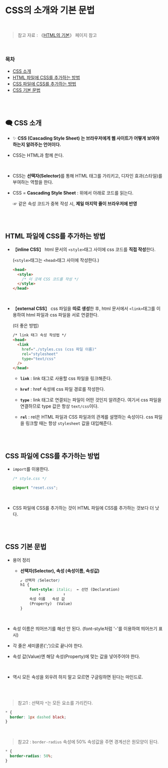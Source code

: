 # CSS의 소개와 기본 문법

<br/>

> 참고 자료 : 《<a href="https://github.com/SangYoonLee1231/TIL/blob/main/HTML%20%26%20CSS/html_basic_concept.md">HTML의 기본</a>》 페이지 참고

<br/>

### 목차

- <a href="https://github.com/SangYoonLee1231/TIL/blob/main/HTML%20%26%20CSS/css_basic_concept.md#-css-%EC%86%8C%EA%B0%9C">CSS 소개</a>
- <a href="https://github.com/SangYoonLee1231/TIL/blob/main/HTML%20%26%20CSS/css_basic_concept.md#html-%ED%8C%8C%EC%9D%BC%EC%97%90-css%EB%A5%BC-%EC%B6%94%EA%B0%80%ED%95%98%EB%8A%94-%EB%B0%A9%EB%B2%95">HTML 파일에 CSS를 추가하는 방법</a>
- <a href="https://github.com/SangYoonLee1231/TIL/blob/main/HTML%20%26%20CSS/css_basic_concept.md#css-%ED%8C%8C%EC%9D%BC%EC%97%90-css%EB%A5%BC-%EC%B6%94%EA%B0%80%ED%95%98%EB%8A%94-%EB%B0%A9%EB%B2%95">CSS 파일에 CSS를 추가하는 방법</a>
- <a href="https://github.com/SangYoonLee1231/TIL/blob/main/HTML%20%26%20CSS/css_basic_concept.md#css-%EA%B8%B0%EB%B3%B8-%EB%AC%B8%EB%B2%95">CSS 기본 문법</a>

<br/><br/>

## 🗨 CSS 소개

- ✨ <strong>CSS (Cascading Style Sheet) 는 브라우저에게 웹 사이트가 어떻게 보여야 하는지 알려주는 언어이다.</strong>

- CSS는 HTML과 함께 쓴다.

<br/>

- CSS는 <strong>선택자(Selector)</strong>를 통해 HTML 태그를 가리키고, 디자인 효과(스타일)를 부여하는 역할을 한다.

- CSS = <strong>Cascading Style Sheet</strong> : 위에서 아래로 코드를 읽는다.

  ☞ 같은 속성 코드가 중복 작성 시, <strong>제일 마지막 줄이 브라우저에 반영</strong>

<br/><br/>

## HTML 파일에 CSS를 추가하는 방법

- 【<strong>inline CSS</strong>】 html 문서의 <code>\<style></code>태그 사이에 css 코드를 <strong>직접 작성</strong>한다.

  (<code>\<style></code>태그는 <code>\<head></code>태그 사이에 작성한다.)

  ```html
  <head>
    <style>
      /* 이 곳에 CSS 코드를 작성 */
    </style>
  </head>
  ```

<br/>

- 【<strong>external CSS</strong>】 css 파일을 <strong>따로 생성</strong>한 후, html 문서에서 <code>\<link></code>태그를 이용하여 html 파일과 css 파일을 서로 연결한다.

  (더 좋은 방법)

  ```html
  /* link 태그 속성 작성법 */
  <head>
    <link
      href="./styles.css (css 파일 이름)"
      rel="stylesheet"
      type="text/css"
    />
  </head>
  ```

  - <strong><code>link</code></strong> : link 태그로 사용할 css 파일을 링크해준다.

  - <strong><code>href</code></strong> : href 속성에 css 파일 경로를 작성한다.

  - <strong><code>type</code></strong> : link 태그로 연결되는 파일이 어떤 것인지 알려준다. 여기서 css 파일을 연결하므로 type 값은 항상 <code>text/css</code>이다.

  - <strong><code>rel</code></strong> : rel은 HTML 파일과 CSS 파일과의 관계를 설명하는 속성이다. css 파일을 링크할 때는 항상 <code>stylesheet</code> 값을 대입해준다.

<br/><br/>

## CSS 파일에 CSS를 추가하는 방법

- <code>import</code>를 이용한다.

  ```css
  /* style.css */

  @import "reset.css";
  ```

<br/>

- CSS 파일에 CSS를 추가하는 것이 HTML 파일에 CSS를 추가하는 것보다 더 낫다.

<br/><br/>

## CSS 기본 문법

- 용어 정리

  - <strong>선택자(Selector), 속성 (속성이름, 속성값)</strong>

    ```css
    ↙ 선택자 (Selector)
    h1 {
        font-style: italic;  ← 선언 (Declaration)
            ↑          ↑
        속성 이름   속성 값
        (Property)  (Value)
    }
    ```

<br/>

- 속성 이름은 띄어쓰기를 해선 안 된다. (font-style처럼 '-'를 이용하여 띄어쓰기 표시)

- 각 줄은 세미콜론(';')으로 끝나야 한다.

- 속성 값(Value)엔 해당 속성(Property)에 맞는 값을 넣어주어야 한다.

<br/>

- 역시 모든 속성을 외우려 하지 말고 모르면 구글링하면 된다는 마인드로.

<br/><br/>

> 참고1 : 선택자 <code>\*</code>는 모든 요소를 가리킨다.

```css
* {
  border: 1px dashed black;
}
```

<br/>

> 참고2 : <code>border-radius</code> 속성에 50% 속성값을 주면 경계선은 원모양이 된다.

```css
* {
  border-radius: 50%;
}
```
